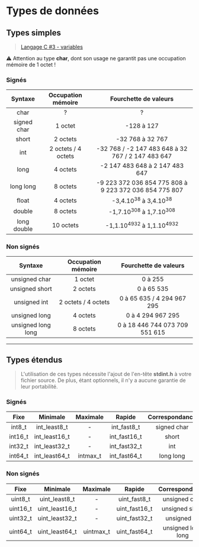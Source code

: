 # Types de données

## Types simples

> [Langage C #3 - variables](https://www.youtube.com/watch?v=kKeGTDyvi1o)

⚠ Attention au type **char**, dont son usage ne garantit pas une occupation mémoire de 1 octet !

### Signés

|Syntaxe|Occupation mémoire|Fourchette de valeurs|
|:--:|:--:|:--:|
|char|?|?|
|signed char|1 octet|-128 à 127|
|short|2 octets|-32 768 à 32 767|
|int|2 octets / 4 octets|-32 768 / -2 147 483 648 à 32 767 / 2 147 483 647|
|long|4 octets|-2 147 483 648 à 2 147 483 647|
|long long|8 octets|-9 223 372 036 854 775 808 à 9 223 372 036 854 775 807|
|float|4 octets|-3,4.10<sup>38</sup> à 3,4.10<sup>38</sup>|
|double|8 octets|-1,7.10<sup>308</sup> à 1,7.10<sup>308</sup>|
|long double|10 octets|-1,1.10<sup>4932</sup> à 1,1.10<sup>4932</sup>|

### Non signés

|Syntaxe|Occupation mémoire|Fourchette de valeurs|
|:--:|:--:|:--:|
|unsigned char|1 octet|0 à 255|
|unsigned short|2 octets|0 à 65 535|
|unsigned int|2 octets / 4 octets|0 à 65 635 / 4 294 967 295|
|unsigned long|4 octets|0 à 4 294 967 295|
|unsigned long long|8 octets|0 à 18 446 744 073 709 551 615|

---

## Types étendus

> L'utilisation de ces types nécessite l'ajout de l'en-tête **stdint.h** à votre fichier source. De plus, étant optionnels, il n'y a aucune garantie de leur portabilité.

### Signés

|Fixe|Minimale|Maximale|Rapide|Correspondance|
|:--:|:--:|:--:|:--:|:--:|
|int8_t|int_least8_t|-|int_fast8_t|signed char|
|int16_t|int_least16_t|-|int_fast16_t|short|
|int32_t|int_least32_t|-|int_fast32_t|int|
|int64_t|int_least64_t|intmax_t|int_fast64_t|long long|

### Non signés

|Fixe|Minimale|Maximale|Rapide|Correspondance|
|:--:|:--:|:--:|:--:|:--:|
|uint8_t|uint_least8_t|-|uint_fast8_t|unsigned char|
|uint16_t|uint_least16_t|-|uint_fast16_t|unsigned short|
|uint32_t|uint_least32_t|-|uint_fast32_t|unsigned int|
|uint64_t|uint_least64_t|uintmax_t|uint_fast64_t|unsigned long long|

